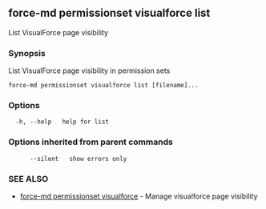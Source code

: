 ## force-md permissionset visualforce list

List VisualForce page visibility

### Synopsis

List VisualForce page visibility in permission sets

```
force-md permissionset visualforce list [filename]...
```

### Options

```
  -h, --help   help for list
```

### Options inherited from parent commands

```
      --silent   show errors only
```

### SEE ALSO

* [force-md permissionset visualforce](force-md_permissionset_visualforce.md)	 - Manage visualforce page visibility

